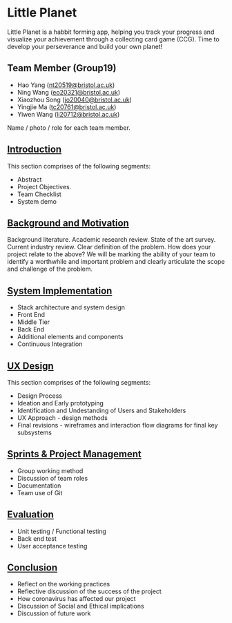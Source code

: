﻿# Little Planet
Little Planet is a habbit forming app, helping you track your progress and visualize your achievement through a collecting card game (CCG). 
Time to develop your perseverance and build your own planet!
## Team Member (Group19)
- Hao Yang (nt20519@bristol.ac.uk)
- Ning Wang (eo20321@bristol.ac.uk)
- Xiaozhou Song (jo20040@bristol.ac.uk)
- Yingjie Ma (tc20761@bristol.ac.uk)
- Yiwen Wang (li20712@bristol.ac.uk)


Name / photo / role for each team member.
## [Introduction](https://github.com/Lexie-yw/Software-Engineering-Work/blob/main/Report%20Materials/Introduction/Introduction.md)
This section comprises of the following segments:
* Abstract
* Project Objectives.
* Team Checklist
* System demo

## [Background and Motivation](https://github.com/Lexie-yw/Software-Engineering-Work/blob/main/Report%20Materials/Background%20and%20Motivation/Background%20and%20Motivation.md)
Background literature. Academic research review.
State of the art survey. Current industry review.
Clear definition of the problem. How does your project relate to the above? We will be marking the ability of your team to identify a worthwhile and important problem and clearly articulate the scope and challenge of the problem.
## [System Implementation](https://github.com/Lexie-yw/Software-Engineering-Work/blob/main/Report%20Materials/System%20Implementation.md)
* Stack architecture and system design 
* Front End 
* Middle Tier 
* Back End 
* Additional elements and components
* Continuous Integration



## [UX Design](Report%20Materials/UX%20Design/UX.md) 
This section comprises of the following segments:

* Design Process 
* Ideation and Early prototyping 
* Identification and Undestanding of Users and Stakeholders
* UX Approach - design methods
* Final revisions - wireframes and interaction flow diagrams for final key subsystems

## [Sprints & Project Management](https://github.com/Lexie-yw/Software-Engineering-Work/blob/main/Report%20Materials/Sprints%20%26%20Project%20Management.md)
* Group working method
* Discussion of team roles 
* Documentation 
* Team use of Git
## [Evaluation](https://github.com/Lexie-yw/Software-Engineering-Work/blob/main/Report%20Materials/Evaluation.md)  

* Unit testing / Functional testing
* Back end test
* User acceptance testing
## [Conclusion](https://github.com/Lexie-yw/Software-Engineering-Work/blob/main/Report%20Materials/Conclusion.md)  

* Reflect on the working practices
* Reflective discussion of the success of the project
* How coronavirus has affected our project 
* Discussion of Social and Ethical implications
* Discussion of future work
